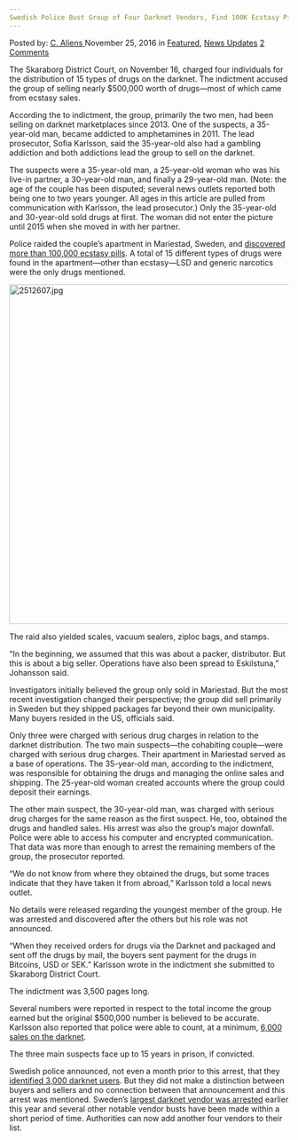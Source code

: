 ```yaml
---
Swedish Police Bust Group of Four Darknet Vendors, Find 100K Ecstasy Pills During Raid
---
```

<article class="post-listing post-16572 post type-post status-publish format-standard has-post-thumbnail hentry  tag-100k tag-bust tag-darknet tag-ecstasy tag-find tag-group tag-pills tag-police tag-raid tag-swedish tag-vendors">
    <div class="post-inner">
        <span>Posted by: <a href="https://www.deepdotweb.com/author/caliens/" title="">C. Aliens </a></span>
    <span>November 25, 2016</span>
    <span>in <a href="https://www.deepdotweb.com/category/deepdot-news/" rel="category tag">Featured</a>, <a href="https://www.deepdotweb.com/category/news-updates/" rel="category tag">News Updates</a></span>
    <span><a href="https://www.deepdotweb.com/2016/11/25/swedish-police-bust-group-four-darknet-vendors-find-100k-ecstasy-pills-raid/#comments">2 Comments</a></span>
    </p>
    <div class="clear"></div>
    <div class="entry">
    <p>The Skaraborg District Court, on November 16, charged four individuals for the distribution of 15 types of drugs on the darknet. The indictment accused the group of selling nearly $500,000 worth of drugs—most of which came from ecstasy sales.</p>
    <p>According the to indictment, the group, primarily the two men, had been selling on darknet marketplaces since 2013. One of the suspects, a 35-year-old man, became addicted to amphetamines in 2011. The lead prosecutor, Sofia Karlsson, said the 35-year-old also had a gambling addiction and both addictions lead the group to sell on the darknet.</p>
    <p>The suspects were a 35-year-old man, a 25-year-old woman who was his live-in partner, a 30-year-old man, and finally a 29-year-old man. (Note: the age of the couple has been disputed; several news outlets reported both being one to two years younger. All ages in this article are pulled from communication with Karlsson, the lead prosecutor.) Only the 35-year-old and 30-year-old sold drugs at first. The woman did not enter the picture until 2015 when she moved in with her partner.</p>
    <p>Police raided the couple’s apartment in Mariestad, Sweden, and <a href="http://mariestadstidningen.se/mariestad/2016/11/16/rekordstort-narkotikamal?refresh=true">discovered more than 100,000 ecstasy pills</a>. A total of 15 different types of drugs were found in the apartment—other than ecstasy—LSD and generic narcotics were the only drugs mentioned.</p>
    <p><img class="wp-image-16573 aligncenter" src="/imgs/2016/11/2512607-jpg.jpeg" alt="2512607.jpg" width="919" height="612" srcset="/imgs/2016/11/2512607-jpg.jpeg 1140w, /imgs/2016/11/2512607-jpg-300x200.jpeg 300w, /imgs/2016/11/2512607-jpg-1024x682.jpeg 1024w" sizes="(max-width: 919px) 100vw, 919px" /></p>
    <p>The raid also yielded scales, vacuum sealers, ziploc bags, and stamps.</p>
    <p>“In the beginning, we assumed that this was about a packer, distributor. But this is about a big seller. Operations have also been spread to Eskilstuna,” Johansson said.</p>
    <p>Investigators initially believed the group only sold in Mariestad. But the most recent investigation changed their perspective; the group did sell primarily in Sweden but they shipped packages far beyond their own municipality. Many buyers resided in the US, officials said.</p>
    <p>Only three were charged with serious drug charges in relation to the darknet distribution. The two main suspects—the cohabiting couple—were charged with serious drug charges. Their apartment in Mariestad served as a base of operations. The 35-year-old man, according to the indictment, was responsible for obtaining the drugs and managing the online sales and shipping. The 25-year-old woman created accounts where the group could deposit their earnings.</p>
    <p>The other main suspect, the 30-year-old man, was charged with serious drug charges for the same reason as the first suspect. He, too, obtained the drugs and handled sales. His arrest was also the group’s major downfall. Police were able to access his computer and encrypted communication. That data was more than enough to arrest the remaining members of the group, the prosecutor reported.</p>
    <p>“We do not know from where they obtained the drugs, but some traces indicate that they have taken it from abroad,” Karlsson told a local news outlet.</p>
    <p>No details were released regarding the youngest member of the group. He was arrested and discovered after the others but his role was not announced.</p>
    <p>&#8220;When they received orders for drugs via the Darknet and packaged and sent off the drugs by mail, the buyers sent payment for the drugs in Bitcoins, USD or SEK.&#8221; Karlsson wrote in the indictment she submitted to Skaraborg District Court.</p>
    <p>The indictment was 3,500 pages long.</p>
    <p>Several numbers were reported in respect to the total income the group earned but the original $500,000 number is believed to be accurate. Karlsson also reported that police were able to count, at a minimum, <a href="http://www.skovdenyheter.se/article/atal-for-miljonknark-pa-darknet/">6,000 sales on the darknet</a>.</p>
    <p>The three main suspects face up to 15 years in prison, if convicted.</p>
    <p>Swedish police announced, not even a month prior to this arrest, that they <a href="https://www.deepdotweb.com/2016/11/07/swedish-police-claim-de-anonymised-3000-darknet-buyers/">identified 3,000 darknet users</a>. But they did not make a distinction between buyers and sellers and no connection between that announcement and this arrest was mentioned. Sweden’s <a href="https://www.deepdotweb.com/2016/07/21/swedens-largest-darknet-vendor-busted-authorities/">largest darknet vendor was arrested</a> earlier this year and several other notable vendor busts have been made within a short period of time. Authorities can now add another four vendors to their list.</p>
    </div>
    <span style="display:none"><a href="https://www.deepdotweb.com/tag/100k/" rel="tag">100k</a> <a href="https://www.deepdotweb.com/tag/bust/" rel="tag">bust</a> <a href="https://www.deepdotweb.com/tag/darknet/" rel="tag">darknet</a> <a href="https://www.deepdotweb.com/tag/ecstasy/" rel="tag">ecstasy</a> <a href="https://www.deepdotweb.com/tag/find/" rel="tag">find</a> <a href="https://www.deepdotweb.com/tag/group/" rel="tag">group</a> <a href="https://www.deepdotweb.com/tag/pills/" rel="tag">pills</a> <a href="https://www.deepdotweb.com/tag/police/" rel="tag">police</a> <a href="https://www.deepdotweb.com/tag/raid/" rel="tag">raid</a> <a href="https://www.deepdotweb.com/tag/swedish/" rel="tag">swedish</a> <a href="https://www.deepdotweb.com/tag/vendors/" rel="tag">vendors</a></span> <span style="display:none" class="updated">2016-11-25</span>
    <div style="display:none" class="vcard author" itemprop="author" itemscope itemtype="http://schema.org/Person"><strong class="fn" itemprop="name"><a href="https://www.deepdotweb.com/author/caliens/" title="Posts by C. Aliens" rel="author">C. Aliens</a></strong></div>
    </div>
</article>


